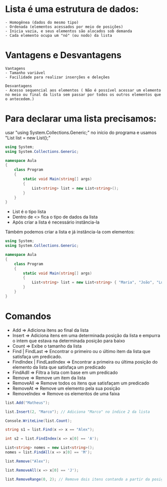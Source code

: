 #  Lista é uma estrutura de dados:

    - Homogênea (dados do mesmo tipo)
    - Ordenada (elementos acessados por meio de posições)
    - Inicia vazia, e seus elementos são alocados sob demanda
    - Cada elemento ocupa um "nó" (ou nodo) da lista

# Vantagens e Desvantagens
    Vantagens
    - Tamanho variável
    - Facilidade para realizar inserções e deleções

    Desvantagens
    - Acesso sequencial aos elementos ( Não é possível acessar um elemento no meio ou final da lista sem passar por todos os outros elementos que o antecedem.)


# Para declarar uma lista precisamos:

usar "using System.Collections.Generic;" no início do programa e usamos "List<string> list = new List<string>();"

````c#
using System;
using System.Collections.Generic;

namespace Aula
{
    class Program
    {
        static void Main(string[] args)
        {
            List<string> list = new List<string>();
        }
    }
}
````

- List é o tipo lista
- Dentro de <> fica o tipo de dados da lista
- Após criar a lista é necessário instância-la

Támbém podemos criar a lista e já instância-la com elementos:

````c#
using System;
using System.Collections.Generic;

namespace Aula
{
    class Program
    {
        static void Main(string[] args)
        {
            List<string> list = new List<string> { "Maria", "João", "Lucas" };
        }
    }
}
````

# Comandos

 - Add => Adiciona itens ao final da lista
 - Insert => Adiciona itens em uma determinada posição da lista e empurra o intem que estava na determinada posição para baixo
 - Count => Exibe o tamanho da lista
 - Find | FindLast => Encontrar o primeiro ou o último item da lista que satisfaça um predicado.
 - FindIndex | FindLastIndex => Encontrar a primeira ou última posição do elemento da lista que satisfaça um predicado
 - FindAdll => Filtra a lista com base em um predicado
 - Remove => Remove um item da lista
 - RemoveAll => Remove todos os itens que satisfaçam um predicado
 - RemoveAt => Remove um elemento pela sua posição
 - RemoveIndex => Remove os elementos de uma faixa

````c#
list.Add("Matheus");

list.Insert(2, "Marco"); // Adiciona "Marco" no índice 2 da lista

Console.WriteLine(list.Count);

string s1 = list.Find(x => x == "Alex");

int s2 = list.FindIndex(x => x[0] == 'A');

List<string> nomes = new List<string>();
nomes = list.FindAll(x => x[0] == 'M');

list.Remove("Alex");

list.RemoveAll(x => x[0] == 'J');

list.RemoveRange(0, 2); // Remove dois itens contando a partir da posição 0
````
